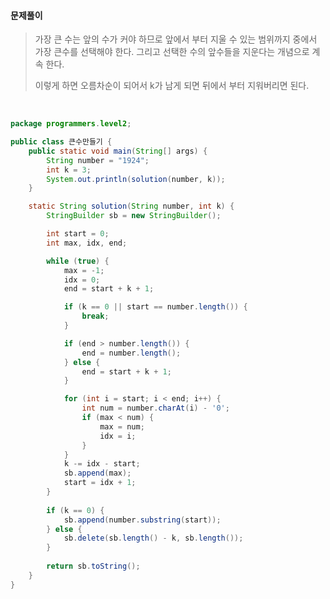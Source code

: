 #### 문제풀이

> 가장 큰 수는 앞의 수가 커야 하므로 앞에서 부터 지울 수 있는 범위까지 중에서 가장 큰수를 선택해야 한다. 그리고 선택한 수의 앞수들을 지운다는 개념으로 계속 한다.
>
> 이렇게 하면 오름차순이 되어서 k가 남게 되면 뒤에서 부터 지워버리면 된다.

<br/>

```java
package programmers.level2;

public class 큰수만들기 {
	public static void main(String[] args) {
		String number = "1924";
		int k = 3;
		System.out.println(solution(number, k));
	}

	static String solution(String number, int k) {
		StringBuilder sb = new StringBuilder();

		int start = 0;
		int max, idx, end;

		while (true) {
			max = -1;
			idx = 0;
			end = start + k + 1;

			if (k == 0 || start == number.length()) {
				break;
			}

			if (end > number.length()) {
				end = number.length();
			} else {
				end = start + k + 1;
			}

			for (int i = start; i < end; i++) {
				int num = number.charAt(i) - '0';
				if (max < num) {
					max = num;
					idx = i;
				}
			}
			k -= idx - start;
			sb.append(max);
			start = idx + 1;
		}
		
		if (k == 0) {
			sb.append(number.substring(start));
		} else {
			sb.delete(sb.length() - k, sb.length());
		}
		
		return sb.toString();
	}
}
```

